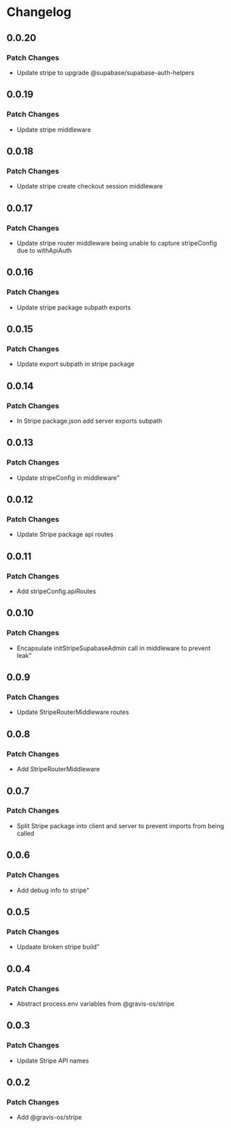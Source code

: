 # Changelog

## 0.0.20

### Patch Changes

- Update stripe to upgrade @supabase/supabase-auth-helpers

## 0.0.19

### Patch Changes

- Update stripe middleware

## 0.0.18

### Patch Changes

- Update stripe create checkout session middleware

## 0.0.17

### Patch Changes

- Update stripe router middleware being unable to capture stripeConfig due to withApiAuth

## 0.0.16

### Patch Changes

- Update stripe package subpath exports

## 0.0.15

### Patch Changes

- Update export subpath in stripe package

## 0.0.14

### Patch Changes

- In Stripe package.json add server exports subpath

## 0.0.13

### Patch Changes

- Update stripeConfig in middleware"

## 0.0.12

### Patch Changes

- Update Stripe package api routes

## 0.0.11

### Patch Changes

- Add stripeConfig.apiRoutes

## 0.0.10

### Patch Changes

- Encapsulate initStripeSupabaseAdmin call in middleware to prevent leak"

## 0.0.9

### Patch Changes

- Update StripeRouterMiddleware routes

## 0.0.8

### Patch Changes

- Add StripeRouterMiddleware

## 0.0.7

### Patch Changes

- Split Stripe package into client and server to prevent imports from being called

## 0.0.6

### Patch Changes

- Add debug info to stripe"

## 0.0.5

### Patch Changes

- Updaate broken stripe build"

## 0.0.4

### Patch Changes

- Abstract process.env variables from @gravis-os/stripe

## 0.0.3

### Patch Changes

- Update Stripe API names

## 0.0.2

### Patch Changes

- Add @gravis-os/stripe
